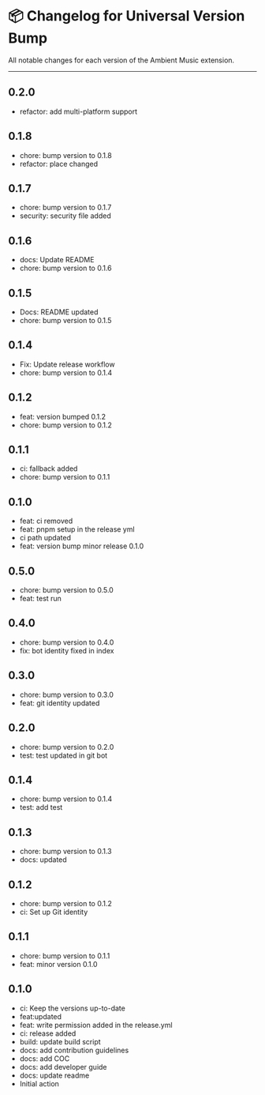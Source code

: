 # 📦 Changelog for Universal Version Bump

All notable changes for each version of the Ambient Music extension.

---

## 0.2.0

- refactor: add multi-platform support

## 0.1.8

- chore: bump version to 0.1.8
- refactor: place changed

## 0.1.7

- chore: bump version to 0.1.7
- security: security file added

## 0.1.6

- docs: Update README
- chore: bump version to 0.1.6

## 0.1.5

- Docs: README updated
- chore: bump version to 0.1.5

## 0.1.4

- Fix: Update release workflow
- chore: bump version to 0.1.4

## 0.1.2

- feat: version bumped 0.1.2
- chore: bump version to 0.1.2

## 0.1.1

- ci: fallback added
- chore: bump version to 0.1.1

## 0.1.0

- feat: ci removed
- feat: pnpm setup in the release yml
- ci path updated
- feat: version bump minor release 0.1.0

## 0.5.0

- chore: bump version to 0.5.0
- feat: test run

## 0.4.0

- chore: bump version to 0.4.0
- fix: bot identity fixed in index

## 0.3.0

- chore: bump version to 0.3.0
- feat: git identity updated

## 0.2.0

- chore: bump version to 0.2.0
- test: test updated in git bot

## 0.1.4

- chore: bump version to 0.1.4
- test: add test

## 0.1.3

- chore: bump version to 0.1.3
- docs: updated

## 0.1.2

- chore: bump version to 0.1.2
- ci: Set up Git identity

## 0.1.1

- chore: bump version to 0.1.1
- feat: minor version 0.1.0

## 0.1.0

- ci: Keep the versions up-to-date
- feat:updated
- feat: write permission added in the release.yml
- ci: release added
- build: update build script
- docs: add contribution guidelines
- docs: add COC
- docs: add developer guide
- docs: update readme
- Initial action
